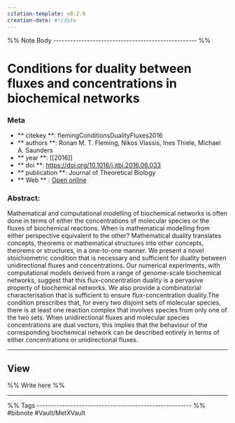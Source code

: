 ```yaml
---
citation-template: v0.2.0
creation-date: #!cdate
---
```


%% Note Body --------------------------------------------------- %%
# Conditions for duality between fluxes and concentrations in biochemical networks

### Meta
- ** citekey **: flemingConditionsDualityFluxes2016
- ** authors **: Ronan M. T. Fleming, Nikos Vlassis, Ines Thiele, Michael A. Saunders
- ** year **: [[2016]]
- ** doi **: https://doi.org/10.1016/j.jtbi.2016.06.033
- ** publication **: Journal of Theoretical Biology
- ** Web ** : [Open online](https://www.sciencedirect.com/science/article/pii/S0022519316301679)


### Abstract:
Mathematical and computational modelling of biochemical networks is often done in terms of either the concentrations of molecular species or the fluxes of biochemical reactions. When is mathematical modelling from either perspective equivalent to the other? Mathematical duality translates concepts, theorems or mathematical structures into other concepts, theorems or structures, in a one-to-one manner. We present a novel stoichiometric condition that is necessary and sufficient for duality between unidirectional fluxes and concentrations. Our numerical experiments, with computational models derived from a range of genome-scale biochemical networks, suggest that this flux-concentration duality is a pervasive property of biochemical networks. We also provide a combinatorial characterisation that is sufficient to ensure flux-concentration duality.The condition prescribes that, for every two disjoint sets of molecular species, there is at least one reaction complex that involves species from only one of the two sets. When unidirectional fluxes and molecular species concentrations are dual vectors, this implies that the behaviour of the corresponding biochemical network can be described entirely in terms of either concentrations or unidirectional fluxes.

___

## View

%% Write here %%





___
%% Tags  ------------------------------------------------------- %%
#bibnote
#Vault/MetXVault 
